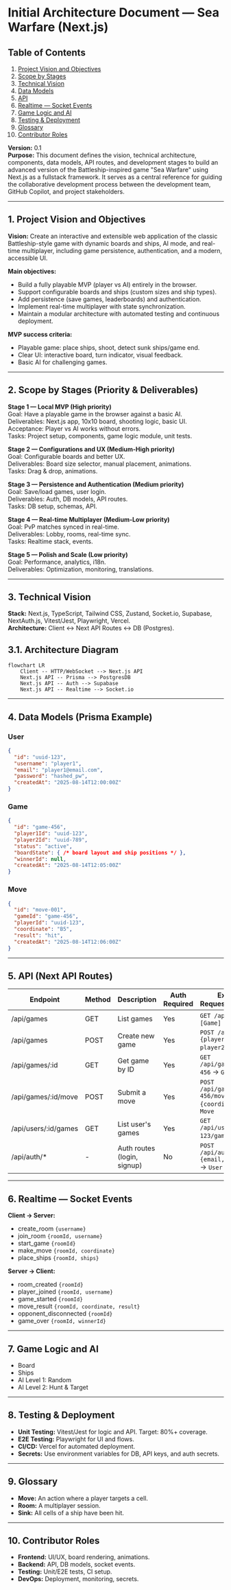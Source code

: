 # Initial Architecture Document — Sea Warfare (Next.js)

## Table of Contents
1. [Project Vision and Objectives](#1-project-vision-and-objectives)
2. [Scope by Stages](#2-scope-by-stages-priority--deliverables)
3. [Technical Vision](#3-technical-vision)
4. [Data Models](#4-data-models-prisma-example)
5. [API](#5-api-next-api-routes)
6. [Realtime — Socket Events](#6-realtime--socket-events)
7. [Game Logic and AI](#7-game-logic-and-ai)
8. [Testing & Deployment](#8-testing--deployment)
9. [Glossary](#9-glossary)
10. [Contributor Roles](#10-contributor-roles)

**Version:** 0.1  
**Purpose:** This document defines the vision, technical architecture, components, data models, API routes, and development stages to build an advanced version of the Battleship-inspired game "Sea Warfare" using Next.js as a fullstack framework.  It serves as a central reference for guiding the collaborative development process between the development team, GitHub Copilot, and project stakeholders.

---

## 1. Project Vision and Objectives

**Vision:** Create an interactive and extensible web application of the classic Battleship-style game with dynamic boards and ships, AI mode, and real-time multiplayer, including game persistence, authentication, and a modern, accessible UI.

**Main objectives:**
- Build a fully playable MVP (player vs AI) entirely in the browser.
- Support configurable boards and ships (custom sizes and ship types).
- Add persistence (save games, leaderboards) and authentication.
- Implement real-time multiplayer with state synchronization.
- Maintain a modular architecture with automated testing and continuous deployment.

**MVP success criteria:**
- Playable game: place ships, shoot, detect sunk ships/game end.
- Clear UI: interactive board, turn indicator, visual feedback.
- Basic AI for challenging games.

---

## 2. Scope by Stages (Priority & Deliverables)

**Stage 1 — Local MVP (High priority)**  
Goal: Have a playable game in the browser against a basic AI.  
Deliverables: Next.js app, 10x10 board, shooting logic, basic UI.  
Acceptance: Player vs AI works without errors.  
Tasks: Project setup, components, game logic module, unit tests.

**Stage 2 — Configurations and UX (Medium-High priority)**  
Goal: Configurable boards and better UX.  
Deliverables: Board size selector, manual placement, animations.  
Tasks: Drag & drop, animations.

**Stage 3 — Persistence and Authentication (Medium priority)**  
Goal: Save/load games, user login.  
Deliverables: Auth, DB models, API routes.  
Tasks: DB setup, schemas, API.

**Stage 4 — Real-time Multiplayer (Medium-Low priority)**  
Goal: PvP matches synced in real-time.  
Deliverables: Lobby, rooms, real-time sync.  
Tasks: Realtime stack, events.

**Stage 5 — Polish and Scale (Low priority)**  
Goal: Performance, analytics, i18n.  
Deliverables: Optimization, monitoring, translations.

---

## 3. Technical Vision

**Stack:** Next.js, TypeScript, Tailwind CSS, Zustand, Socket.io, Supabase, NextAuth.js, Vitest/Jest, Playwright, Vercel.  
**Architecture:** Client <-> Next API Routes <-> DB (Postgres).

## 3.1. Architecture Diagram

```mermaid
flowchart LR
    Client -- HTTP/WebSocket --> Next.js API
    Next.js API -- Prisma --> PostgresDB
    Next.js API -- Auth --> Supabase
    Next.js API -- Realtime --> Socket.io
```

---

## 4. Data Models (Prisma Example)

### User
```json
{
  "id": "uuid-123",
  "username": "player1",
  "email": "player1@email.com",
  "password": "hashed_pw",
  "createdAt": "2025-08-14T12:00:00Z"
}
```

### Game
```json
{
  "id": "game-456",
  "player1Id": "uuid-123",
  "player2Id": "uuid-789",
  "status": "active",
  "boardState": { /* board layout and ship positions */ },
  "winnerId": null,
  "createdAt": "2025-08-14T12:05:00Z"
}
```

### Move
```json
{
  "id": "move-001",
  "gameId": "game-456",
  "playerId": "uuid-123",
  "coordinate": "B5",
  "result": "hit",
  "createdAt": "2025-08-14T12:06:00Z"
}
```

---

## 5. API (Next API Routes)

| Endpoint                | Method | Description                | Auth Required | Example Request/Response |
|-------------------------|--------|----------------------------|---------------|-------------------------|
| /api/games              | GET    | List games                 | Yes           | `GET /api/games` → `[Game]` |
| /api/games              | POST   | Create new game            | Yes           | `POST /api/games {player1Id, player2Id}` → `Game` |
| /api/games/:id          | GET    | Get game by ID             | Yes           | `GET /api/games/game-456` → `Game` |
| /api/games/:id/move     | POST   | Submit a move              | Yes           | `POST /api/games/game-456/move {coordinate}` → `Move` |
| /api/users/:id/games    | GET    | List user's games          | Yes           | `GET /api/users/uuid-123/games` → `[Game]` |
| /api/auth/*             | -      | Auth routes (login, signup)| No            | `POST /api/auth/login {email, password}` → `User` |

---

## 6. Realtime — Socket Events

**Client → Server:**
- create_room `{username}`
- join_room `{roomId, username}`
- start_game `{roomId}`
- make_move `{roomId, coordinate}`
- place_ships `{roomId, ships}`

**Server → Client:**
- room_created `{roomId}`
- player_joined `{roomId, username}`
- game_started `{roomId}`
- move_result `{roomId, coordinate, result}`
- opponent_disconnected `{roomId}`
- game_over `{roomId, winnerId}`

---

## 7. Game Logic and AI

- Board
- Ships
- AI Level 1: Random
- AI Level 2: Hunt & Target

---

## 8. Testing & Deployment

- **Unit Testing:** Vitest/Jest for logic and API. Target: 80%+ coverage.
- **E2E Testing:** Playwright for UI and flows.
- **CI/CD:** Vercel for automated deployment.
- **Secrets:** Use environment variables for DB, API keys, and auth secrets.

---

## 9. Glossary

- **Move:** An action where a player targets a cell.
- **Room:** A multiplayer session.
- **Sink:** All cells of a ship have been hit.

---

## 10. Contributor Roles

- **Frontend:** UI/UX, board rendering, animations.
- **Backend:** API, DB models, socket events.
- **Testing:** Unit/E2E tests, CI setup.
- **DevOps:** Deployment, monitoring, secrets.
